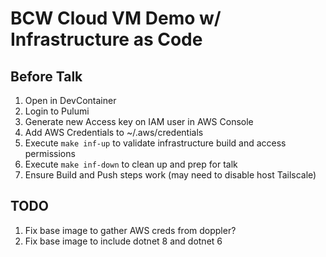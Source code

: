 # BCW Cloud VM Demo w/ Infrastructure as Code

## Before Talk

1. Open in DevContainer
1. Login to Pulumi
1. Generate new Access key on IAM user in AWS Console
1. Add AWS Credentials to ~/.aws/credentials
1. Execute `make inf-up` to validate infrastructure build and access permissions
1. Execute `make inf-down` to clean up and prep for talk
1. Ensure Build and Push steps work (may need to disable host Tailscale)

## TODO

1. Fix base image to gather AWS creds from doppler?
1. Fix base image to include dotnet 8 and dotnet 6
